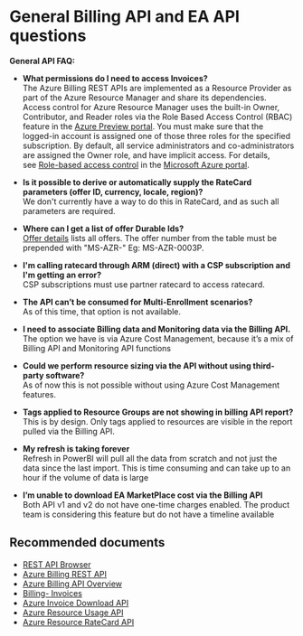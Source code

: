 <properties
	pageTitle="General Billing API and EA API questions"
	description="General Billing API and EA API questions"
	service="azure-billing"
	resource="billing"
	authors="prdasneo"
	displayOrder=""
	selfHelpType="generic"
	supportTopicIds="32599496"
	resourceTags=""
	productPesIds="15659"
	cloudEnvironments="public"
	articleId="9b614f8f-088e-4048-bbac-24ce38f0c9cf"
/>

# General Billing API and EA API questions

**General API FAQ:**

* **What permissions do I need to access Invoices?**<br>
The Azure Billing REST APIs are implemented as a Resource Provider as part of the Azure Resource Manager and share its dependencies. Access control for Azure Resource Manager uses the built-in Owner, Contributor, and Reader roles via the Role Based Access Control (RBAC) feature in the [Azure Preview portal](https://portal.azure.com/). You must make sure that the logged-in account is assigned one of those three roles for the specified subscription. By default, all service administrators and co-administrators are assigned the Owner role, and have implicit access. For details, see [Role-based access control](https://azure.microsoft.com/documentation/articles/role-based-access-control-configure/) in the [Microsoft Azure portal](https://azure.microsoft.com/documentation/articles/role-based-access-control-configure/).

* **Is it possible to derive or automatically supply the RateCard parameters (offer ID, currency, locale, region)?**<br>
We don't currently have a way to do this in RateCard, and as such all parameters are required.

* **Where can I get a list of offer Durable Ids?**<br>
[Offer details](https://azure.microsoft.com/support/legal/offer-details/) lists all offers. The offer number from the table must be prepended with "MS-AZR-" Eg: MS-AZR-0003P.

* **I'm calling ratecard through ARM (direct) with a CSP subscription and I'm getting an error?**<br>
CSP subscriptions must use partner ratecard to access ratecard.

* **The API can’t be consumed for Multi-Enrollment scenarios?**<br>
As of this time, that option is not available.

* **I need to associate Billing data and Monitoring data via the Billing API.**<br>
The option we have is via Azure Cost Management, because it’s a mix of Billing API and Monitoring API functions

* **Could we perform resource sizing via the API without using third-party software?**<br>
As of now this is not possible without using Azure Cost Management features.

* **Tags applied to Resource Groups are not showing in billing API report?**<br>
This is by design. Only tags applied to resources are visible in the report pulled via the Billing API.

* **My refresh is taking forever**<br>
Refresh in PowerBI will pull all the data from scratch and not just the data since the last import. This is time consuming and can take up to an hour if the volume of data is large

* **I’m unable to download EA MarketPlace cost via the Billing API**<br>
Both API v1 and v2 do not have one-time charges enabled. The product team is considering this feature but do not have a timeline available


## **Recommended documents**

* [REST API Browser](https://docs.microsoft.com/en-us/rest/api/?view=Azure)
* [Azure Billing REST API](https://docs.microsoft.com/rest/api/billing/)
* [Azure Billing API Overview](https://docs.microsoft.com/azure/billing/billing-usage-rate-card-overview#azure-resource-ratecard-api-preview)
* [Billing- Invoices](https://docs.microsoft.com/rest/api/billing/invoices)
* [Azure Invoice Download API](https://docs.microsoft.com/azure/billing/billing-usage-rate-card-overview#azure-invoice-download-api-preview)
* [Azure Resource Usage API](https://docs.microsoft.com/azure/billing/billing-usage-rate-card-overview#azure-resource-usage-api-preview)
* [Azure Resource RateCard API](https://docs.microsoft.com/azure/billing/billing-usage-rate-card-overview#azure-resource-ratecard-api-preview)
